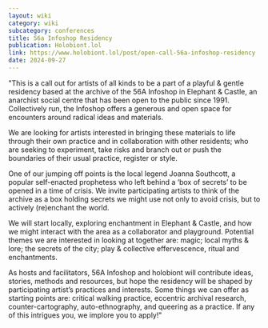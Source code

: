 ```yaml
---
layout: wiki
category: wiki
subcategory: conferences
title: 56a Infoshop Residency
publication: Holobiont.lol
link: https://www.holobiont.lol/post/open-call-56a-infoshop-residency
date: 2024-09-27
---
```


"This is a call out for artists of all kinds to be a part of a playful & gentle residency based at the archive of the 56A Infoshop in Elephant & Castle, an anarchist social centre that has been open to the public since 1991. Collectively run, the Infoshop offers a generous and open space for encounters around radical ideas and materials.

We are looking for artists interested in bringing these materials to life through their own practice and in collaboration with other residents; who are seeking to experiment, take risks and branch out or push the boundaries of their usual practice, register or style.

One of our jumping off points is the local legend Joanna Southcott, a popular self-enacted prophetess who left behind a ‘box of secrets’ to be opened in a time of crisis. We invite participating artists to think of the archive as a box holding secrets we might use not only to avoid crisis, but to actively (re)enchant the world.

We will start locally, exploring enchantment in Elephant & Castle, and how we might interact with the area as a collaborator and playground. Potential themes we are interested in looking at together are: magic; local myths & lore; the secrets of the city; play & collective effervescence, ritual and enchantments.

As hosts and facilitators, 56A Infoshop and holobiont will contribute ideas, stories, methods and resources, but hope the residency will be shaped by participating artist’s practices and interests. Some things we can offer as starting points are: critical walking practice, eccentric archival research, counter-cartography, auto-ethnography, and queering as a practice. If any of this intrigues you, we implore you to apply!"
